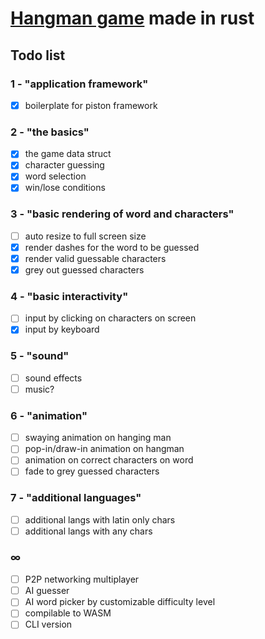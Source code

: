 [//]: # (Add a header image here of the game)
# [Hangman game](https://en.wikipedia.org/wiki/Hangman_(game)) made in rust

## Todo list
### 1 - "application framework"
- [x] boilerplate for piston framework
### 2 - "the basics"
- [x] the game data struct
- [x] character guessing
- [x] word selection
- [x] win/lose conditions
### 3 - "basic rendering of word and characters"
- [ ] auto resize to full screen size
- [x] render dashes for the word to be guessed
- [x] render valid guessable characters
- [x] grey out guessed characters
### 4 - "basic interactivity"
- [ ] input by clicking on characters on screen
- [x] input by keyboard
### 5 - "sound"
- [ ] sound effects
- [ ] music?
### 6 - "animation"
- [ ] swaying animation on hanging man
- [ ] pop-in/draw-in animation on hangman
- [ ] animation on correct characters on word
- [ ] fade to grey guessed characters
### 7 - "additional languages"
- [ ] additional langs with latin only chars
- [ ] additional langs with any chars
### ∞ 
- [ ] P2P networking multiplayer
- [ ] AI guesser
- [ ] AI word picker by customizable difficulty level
- [ ] compilable to WASM
- [ ] CLI version
